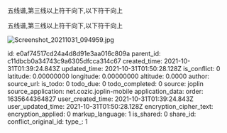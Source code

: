 五线谱,第三线以上符干向下,以下符干向上

五线谱,第三线以上符干向下,以下符干向上


![Screenshot_20211031_094959.jpg](:/6cc35e21eab1473187fc7fdfdfc9e3a0)



id: e0af74517cd24a4d8d91e3aa016c809a
parent_id: c11dbcb0a34743c9a6305dfcca314c67
created_time: 2021-10-31T01:39:24.843Z
updated_time: 2021-10-31T01:50:28.128Z
is_conflict: 0
latitude: 0.00000000
longitude: 0.00000000
altitude: 0.0000
author: 
source_url: 
is_todo: 0
todo_due: 0
todo_completed: 0
source: joplin
source_application: net.cozic.joplin-mobile
application_data: 
order: 1635644364827
user_created_time: 2021-10-31T01:39:24.843Z
user_updated_time: 2021-10-31T01:50:28.128Z
encryption_cipher_text: 
encryption_applied: 0
markup_language: 1
is_shared: 0
share_id: 
conflict_original_id: 
type_: 1